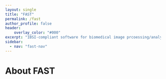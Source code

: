 ```yaml
---
layout: single
title: "FAST"
permalink: /fast
author_profile: false
header:
    overlay_color: "#000"
excerpt: "IBSI-compliant software for biomedical image prcoessing/analysis and radiomics."
sidebar:
  - nav: "fast-nav"
---
```


# About FAST


